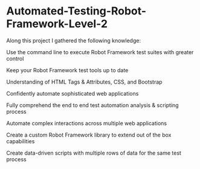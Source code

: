 # Automated-Testing-Robot-Framework-Level-2


Along this project I gathered the following knowledge:

Use the command line to execute Robot Framework test suites with greater control

Keep your Robot Framework test tools up to date

Understanding of HTML Tags & Attributes, CSS, and Bootstrap

Confidently automate sophisticated web applications

Fully comprehend the end to end test automation analysis & scripting process

Automate complex interactions across multiple web applications

Create a custom Robot Framework library to extend out of the box capabilities

Create data-driven scripts with multiple rows of data for the same test process
